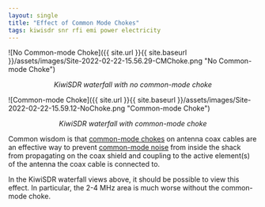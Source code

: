 ```yaml
---
layout: single
title: "Effect of Common Mode Chokes"
tags: kiwisdr snr rfi emi power electricity
---
```


![No Common-mode Choke]({{ site.url }}{{ site.baseurl }}/assets/images/Site-2022-02-22-15.56.29-CMChoke.png "No Common-mode Choke")
*<center>KiwiSDR waterfall with no common-mode choke</center>*

![Common-mode Choke]({{ site.url }}{{ site.baseurl }}/assets/images/Site-2022-02-22-15.59.12-NoChoke.png "Common-mode Choke")
*<center>KiwiSDR waterfall with common-mode choke</center>*

Common wisdom is that [common-mode
chokes](https://en.wikipedia.org/wiki/Choke_(electronics)#Common-mode_choke)
on antenna coax cables are an effective way to prevent 
[common-mode noise](https://en.wikipedia.org/wiki/Common-mode_signal) from
inside the shack from propagating on the coax shield and coupling to
the active element(s) of the antenna the coax cable is connected to.

In the KiwiSDR waterfall views above, it should be possible to view
this effect. In particular, the 2-4 MHz area is much worse without the
common-mode choke.
